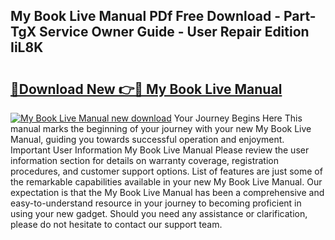 ## My Book Live Manual PDf Free Download - Part-TgX Service Owner Guide - User Repair Edition IiL8K

# <h2><a href="http://cf19569.oget.top/?id=My+Book+Live+Manual">🔗Download New 👉🔴 My Book Live Manual</a></h2>

[![My Book Live Manual new download](https://i.imgur.com/5g1atiW.png)](http://cf19569.oget.top/?id=My+Book+Live+Manual)
Your Journey Begins Here This manual marks the beginning of your journey with your new My Book Live Manual, guiding you towards successful operation and enjoyment. Important User Information My Book Live Manual Please review the user information section for details on warranty coverage, registration procedures, and customer support options. List of features are just some of the remarkable capabilities available in your new My Book Live Manual. Our expectation is that the My Book Live Manual has been a comprehensive and easy-to-understand resource in your journey to becoming proficient in using your new gadget. Should you need any assistance or clarification, please do not hesitate to contact our support team.
